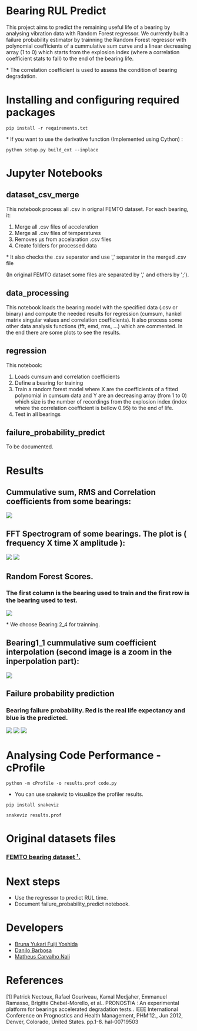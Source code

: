 # Bearing RUL Predict
This project aims to predict the remaining useful life of a bearing by analysing vibration data with Random Forest regressor. We currently built a failure probability estimator by trainning the Random Forest regressor with polynomial coefficients of a cummulative sum curve and a linear decreasing array (1 to 0) which starts from the explosion index (where a correlation coefficient stats to fall) to the end of the bearing life.

\* The correlation coefficient is used to assess the condition of bearing degradation.

# Installing and configuring required packages
```
pip install -r requirements.txt
```
\* If you want to use the derivative function (Implemented using Cython) :
```
python setup.py build_ext --inplace
```

# Jupyter Notebooks
## dataset_csv_merge
This notebook process all .csv in orignal FEMTO dataset. For each bearing, it:
1. Merge all .csv files of acceleration
2. Merge all .csv files of temperatures
3. Removes μs from accelaration .csv files
4. Create folders for processed data

\* It also checks the .csv separator and use ',' separator in the merged .csv file 

(In original FEMTO dataset some files are separated by ',' and others by ';'). 

## data_processing
This notebook loads the bearing model with the specified data (.csv or binary) and compute the needed results for regression (cumsum, hankel matrix singular values and correlation coefficients).
It also process some other data analysis functions (fft, emd, rms, ...) which are commented. In the end there are some plots to see the results.

## regression
This notebook:
1. Loads cumsum and correlation coefficients
2. Define a bearing for training
3. Train a random forest model where X are the coefficients of a fitted polynomial in cumsum data and Y are an decreasing array (from 1 to 0) which size is the number of recordings from the explosion index (index where the correlation coefficient is bellow 0.95) to the end of life. 
4. Test in all bearings

## failure_probability_predict
To be documented.

# Results

## Cummulative sum, RMS and Correlation coefficients from some bearings:

<img src="docs/images/some_results.png">

## FFT Spectrogram of some bearings. The plot is ( frequency X time X amplitude ):
<img src="docs/images/fft1.png">
<img src="docs/images/fft2.png">

## Random Forest Scores.
### The first column is the bearing used to train and the first row is the bearing used to test. 
<img src="docs/images/scores_random_forest.png">

\* We choose Bearing 2_4 for trainning.

## Bearing1_1 cummulative sum coefficient interpolation (second image is a zoom in the inperpolation part):
<img src="docs/images/coefficient_interpolation.png">

## Failure probability prediction
### Bearing failure probability. Red is the real life expectancy and blue is the predicted.
<img src="docs/images/failure_probability1.png">

<img src="docs/images/failure_probability2.png">

<img src="docs/images/failure_probability3.png">

# Analysing Code Performance - cProfile
```
python -m cProfile -o results.prof code.py
```
* You can use snakeviz to visualize the profiler results.

```
pip install snakeviz

snakeviz results.prof
```

# Original datasets files
### [FEMTO bearing dataset ¹.](https://ti.arc.nasa.gov/tech/dash/groups/pcoe/prognostic-data-repository/)

# Next steps

- Use the regressor to predict RUL time.
- Document failure_probability_predict notebook.



# Developers
* [Bruna Yukari Fujii Yoshida](https://github.com/brunayfy)
* [Danilo Barbosa](https://github.com/danilobso)
* [Matheus Carvalho Nali](https://github.com/matheuscnali)

# References
<a id="1">[1] </a> Patrick Nectoux, Rafael Gouriveau, Kamal Medjaher, Emmanuel Ramasso, Brigitte Chebel-Morello,
et al.. PRONOSTIA : An experimental platform for bearings accelerated degradation tests.. IEEE
International Conference on Prognostics and Health Management, PHM’12., Jun 2012, Denver, Colorado, United States. pp.1-8. hal-00719503
